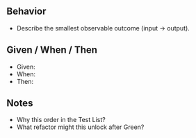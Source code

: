 ## Behavior

- Describe the smallest observable outcome (input → output).

## Given / When / Then

- Given:
- When:
- Then:

## Notes

- Why this order in the Test List?
- What refactor might this unlock after Green?
